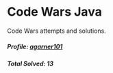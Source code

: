 # Code Wars Java
Code Wars attempts and solutions.
##### Profile: [agarner101](https://www.codewars.com/users/agarner101)
##### Total Solved: 13

